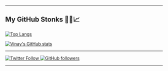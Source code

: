 
---

## My GitHub Stonks 👨‍💼📈

[![Top Langs](https://github-readme-stats.vercel.app/api/top-langs/?username=vinaynpp&hide=html,css,sass,yara,hack,xslt,blade,php&theme=github_dark)](https://github.com/vinaynpp)

[![Vinay's GitHub stats](https://github-readme-stats.vercel.app/api?username=vinaynpp&theme=github_dark)](https://github.com/vinaynpp)


---

[![Twitter Follow](https://img.shields.io/twitter/follow/vinaynpp?label=twitter&style=for-the-badge) ](https://twitter.com/intent/follow?screen_name=vinaynpp)
[![GitHub followers](https://img.shields.io/github/followers/vinaynpp?label=github&style=for-the-badge)](https://github.com/vinaynpp)



---
<!--
[![wakatime](https://wakatime.com/badge/github/vinaynpp/vinaynpp.svg)](https://wakatime.com/badge/github/vinaynpp/vinaynpp)


[![wakatime](https://wakatime.com/share/@fd3a753e-e2f4-4972-8c7b-7ca508217c61/bddc273c-509b-4793-a7b3-d87c74084117.svg)](https://github.com/vinaynpp)

[![wakatime](https://wakatime.com/share/@fd3a753e-e2f4-4972-8c7b-7ca508217c61/d8b82a29-c677-4cdc-9091-67d8908f6579.svg)](https://github.com/vinaynpp)

**vinaynpp/vinaynpp** is a ✨ _special_ ✨ repository because its `README.md` (this file) appears on your GitHub profile.

Here are some ideas to get you started:

- 🔭 I’m currently working on ...
- 🌱 I’m currently learning ...
- 👯 I’m looking to collaborate on ...
- 🤔 I’m looking for help with ...
- 💬 Ask me about ...
- 📫 How to reach me: ...
- 😄 Pronouns: ...
- ⚡ Fun fact: ...
-->
